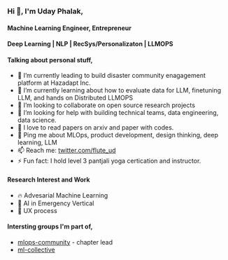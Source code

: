 ### Hi 👋, I'm Uday Phalak, 
#### Machine Learning Engineer, Entrepreneur 
#### Deep Learning | NLP | RecSys/Personalizaton | LLMOPS

#### Talking about personal stuff,
- 🏢 I’m currently leading to build disaster community enagagement platform at Hazadapt Inc.
- 🌱 I’m currently learning about how to evaluate data for LLM, finetuning LLM, and hands on Distributed LLMOPS
- 👯 I’m looking to collaborate on open source research projects 
- 🤔 I’m looking for help with building technical teams, data engineering, data science.
- 📑 I love to read papers on arxiv and paper with codes.
- 💬 Ping me about MLOps, product development, design thinking, deep learning, LLM
- 📫 Reach me: [twitter.com/flute_ud](https://twitter.com/flute_ud)
- ⚡ Fun fact: I hold level 3 pantjali yoga certication and instructor.

#### Research Interest and Work
- 🔥 Advesarial Machine Learning
- 🦺 AI in Emergency Vertical
- 👐 UX process

#### Intersting groups I'm part of,
- [mlops-community](https://mlops.community/) - chapter lead
- [ml-collective](http://mlcollective.org/)

